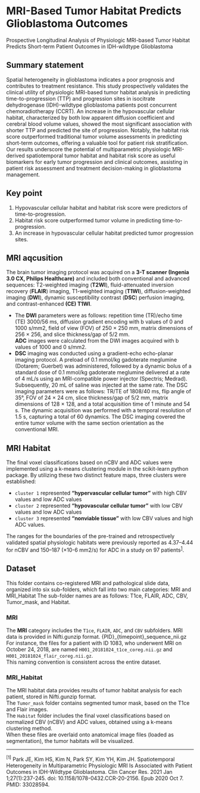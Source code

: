 # MRI-Based Tumor Habitat Predicts Glioblastoma Outcomes  
Prospective Longitudinal Analysis of Physiologic MRI-based Tumor Habitat Predicts Short-term Patient Outcomes in IDH-wildtype Glioblastoma   

## Summary statement  
Spatial heterogeneity in glioblastoma indicates a poor prognosis and contributes to treatment resistance. This study prospectively validates the clinical utility of physiologic MRI-based tumor habitat analysis in predicting time-to-progression (TTP) and progression sites in isocitrate dehydrogenase (IDH)-wildtype glioblastoma patients post concurrent chemoradiotherapy (CCRT). An increase in the hypovascular cellular habitat, characterized by both low apparent diffusion coefficient and cerebral blood volume values, showed the most significant association with shorter TTP and predicted the site of progression. Notably, the habitat risk score outperformed traditional tumor volume assessments in predicting short-term outcomes, offering a valuable tool for patient risk stratification. Our results underscore the potential of multiparametric physiologic MRI-derived spatiotemporal tumor habitat and habitat risk score as useful biomarkers for early tumor progression and clinical outcomes, assisting in patient risk assessment and treatment decision-making in glioblastoma management.  

## Key point  
1. Hypovascular cellular habitat and habitat risk score were predictors of time-to-progression.  
2. Habitat risk score outperformed tumor volume in predicting time-to-progression.   
3. An increase in hypovascular cellular habitat predicted tumor progression sites.  

## MRI aqcusition  
The brain tumor imaging protocol was acquired on a **3-T scanner (Ingenia 3.0 CX, Philips Healthcare)** and included both conventional and advanced sequences: T2-weighted imaging (**T2WI**), fluid-attenuated inversion recovery (**FLAIR**) imaging, T1-weighted imaging (**T1WI**), diffusion-weighted imaging (**DWI**), dynamic susceptibility contrast (**DSC**) perfusion imaging, and contrast-enhanced **(CE) T1WI**.    
- The **DWI** parameters were as follows: repetition time (TR)/echo time (TE) 3000/56 ms, diffusion gradient encoding with b values of 0 and 1000 s/mm2, field of view (FOV) of 250 × 250 mm, matrix dimensions of 256 × 256, and slice thickness/gap of 5/2 mm.   
  **ADC** images were calculated from the DWI images acquired with b values of 1000 and 0 s/mm2.   
- **DSC** imaging was conducted using a gradient-echo echo-planar imaging protocol. A preload of 0.1 mmol/kg gadoterate meglumine (Dotarem; Guerbet) was administered, followed by a dynamic bolus of a standard dose of 0.1 mmol/kg gadoterate meglumine delivered at a rate of 4 mL/s using an MRI-compatible power injector (Spectris; Medrad). Subsequently, 20 mL of saline was injected at the same rate.
  The DSC imaging parameters were as follows: TR/TE of 1808/40 ms, flip angle of 35°, FOV of 24 × 24 cm, slice thickness/gap of 5/2 mm, matrix dimensions of 128 × 128, and a total acquisition time of 1 minute and 54 s. The dynamic acquisition was performed with a temporal resolution of 1.5 s, capturing a total of 60 dynamics. The DSC imaging covered the entire tumor volume with the same section orientation as the conventional MRI.  

## MRI Habitat  
The final voxel classifications based on nCBV and ADC values were implemented using a k-means clustering module in the scikit-learn python package.
By utilizing these two distinct feature maps, three clusters were established: 
- `cluster 1` represented **“hypervascular cellular tumor”** with high CBV values and low ADC values  
- `cluster 2` represented **“hypovascular cellular tumor”** with low CBV values and low ADC values
- `cluster 3` represented **“nonviable tissue”** with low CBV values and high ADC values.  

The ranges for the boundaries of the pre-trained and retrospectively validated spatial physiologic habitats were previously reported as 4.37–4.44 for nCBV and 150–187 (×10-6 mm2/s) for ADC in a study on 97 patients<sup>[1](https://doi.org/10.1158/1078-0432.CCR-20-2156)</sup>.   


## Dataset
This folder contains co-registered MRI and pathological slide data, organized into six sub-folders, which fall into two main categories: MRI and MRI_Habitat
The sub-folder names are as follows: T1ce, FLAIR, ADC, CBV, Tumor_mask, and Habitat.

### MRI  
The **MRI** category includes the `T1ce`, `FLAIR`, `ADC`, and `CBV` subfolders. MRI data is provided in Nifti.gunzip format. {PID}_{timepoint}_sequence_nii.gz  
For instance, the files for a patient with ID 1083, who underwent MRI on October 24, 2018, are named `H001_20181024_t1ce_coreg.nii.gz` and `H001_20181024_flair_coreg.nii.gz`.  
This naming convention is consistent across the entire dataset.  

### MRI_Habitat
The MRI habitat data provides results of tumor habitat analysis for each patient, stored in Nifti.gunzip format.   
The `Tumor_mask` folder contains segmented tumor mask, based on the T1ce and Flair images.  
The `Habitat` folder includes the final voxel classifications based on normalized CBV (nCBV) and ADC values, obtained using a k-means clustering method.   
When these files are overlaid onto anatomical image files (loaded as segmentation), the tumor habitats will be visualized.  

---  
<sup>[1]</sup>  Park JE, Kim HS, Kim N, Park SY, Kim YH, Kim JH. Spatiotemporal Heterogeneity in Multiparametric Physiologic MRI Is Associated with Patient Outcomes in IDH-Wildtype Glioblastoma. Clin Cancer Res. 2021 Jan 1;27(1):237-245. doi: 10.1158/1078-0432.CCR-20-2156. Epub 2020 Oct 7. PMID: 33028594.

